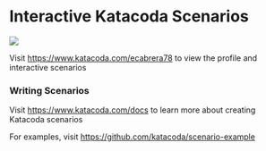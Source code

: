 # Interactive Katacoda Scenarios

[![](http://shields.katacoda.com/katacoda/ecabrera78/count.svg)](https://www.katacoda.com/ecabrera78 "Get your profile on Katacoda.com")

Visit https://www.katacoda.com/ecabrera78 to view the profile and interactive scenarios

### Writing Scenarios
Visit https://www.katacoda.com/docs to learn more about creating Katacoda scenarios

For examples, visit https://github.com/katacoda/scenario-example
